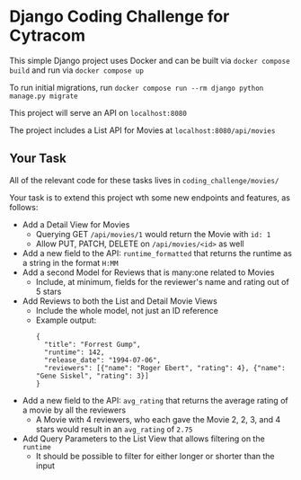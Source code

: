 # Django Coding Challenge for Cytracom

This simple Django project uses Docker and can be built via `docker compose build` and run via `docker compose up`

To run initial migrations, run `docker compose run --rm django python manage.py migrate`

This project will serve an API on `localhost:8080`

The project includes a List API for Movies at `localhost:8080/api/movies`


## Your Task

All of the relevant code for these tasks lives in `coding_challenge/movies/`

Your task is to extend this project wth some new endpoints and features, as follows:

* Add a Detail View for Movies
  * Querying GET `/api/movies/1` would return the Movie with `id: 1`
  * Allow PUT, PATCH, DELETE on `/api/movies/<id>` as well
* Add a new field to the API: `runtime_formatted` that returns the runtime as a string in the format `H:MM`
* Add a second Model for Reviews that is many:one related to Movies
  * Include, at minimum, fields for the reviewer's name and rating out of 5 stars
* Add Reviews to both the List and Detail Movie Views
  * Include the whole model, not just an ID reference
  * Example output:
    ```
    {
      "title": "Forrest Gump",
      "runtime": 142,
      "release_date": "1994-07-06",
      "reviewers": [{"name": "Roger Ebert", "rating": 4}, {"name": "Gene Siskel", "rating": 3}]
    }
    ```
* Add a new field to the API: `avg_rating` that returns the average rating of a movie by all the reviewers
  * A Movie with 4 reviewers, who each gave the Movie 2, 2, 3, and 4 stars would result in an `avg_rating` of `2.75`
* Add Query Parameters to the List View that allows filtering on the `runtime`
  * It should be possible to filter for either longer or shorter than the input
